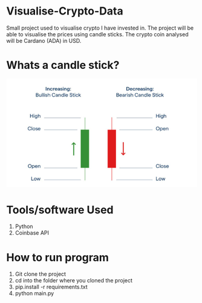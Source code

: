 # Visualise-Crypto-Data
Small project used to visualise crypto I have invested in.
The project will be able to visualise the prices using candle sticks.
The crypto coin analysed will be Cardano (ADA) in USD.

# Whats a candle stick?
![](images/candlesticks.png)

# Tools/software Used
1. Python
2. Coinbase API

# How to run program
1. Git clone the project
2. cd into the folder where you cloned the project
3. pip.install -r requirements.txt
4. python main.py
